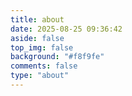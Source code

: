 ```yaml
---
title: about
date: 2025-08-25 09:36:42
aside: false
top_img: false
background: "#f8f9fe"
comments: false
type: "about"
---
```

